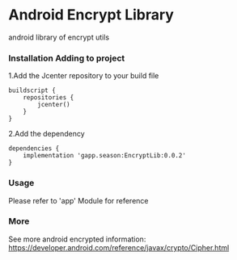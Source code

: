 # Android Encrypt Library
android library of encrypt utils

### Installation Adding to project
1.Add the Jcenter repository to your build file
```
buildscript {
    repositories {
        jcenter()
    }
}
```
2.Add the dependency
```
dependencies {
    implementation 'gapp.season:EncryptLib:0.0.2'
}
```
### Usage
Please refer to 'app' Module for reference
### More
See more android encrypted information:
https://developer.android.com/reference/javax/crypto/Cipher.html
